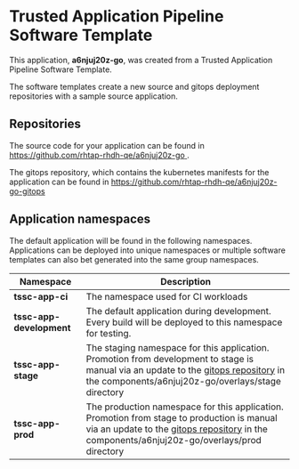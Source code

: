 # Trusted Application Pipeline Software Template

This application, **a6njuj20z-go**, was created from a Trusted Application Pipeline Software Template.

The software templates create a new source and gitops deployment repositories with a sample source application. 

## Repositories

The source code for your application can be found in [https://github.com/rhtap-rhdh-qe/a6njuj20z-go ](https://github.com/rhtap-rhdh-qe/a6njuj20z-go ).
 
The gitops repository, which contains the kubernetes manifests for the application can be found in 
[https://github.com/rhtap-rhdh-qe/a6njuj20z-go-gitops ](https://github.com/rhtap-rhdh-qe/a6njuj20z-go-gitops ) 

## Application namespaces 

The default application will be found in the following namespaces. Applications can be deployed into unique namespaces or multiple software templates can also bet generated into the same group namespaces.  

|  Namespace   |  Description   |  
| -------- | -------- |
| **tssc-app-ci** | The namespace used for CI workloads |
| **tssc-app-development** | The default application during development. Every build will be deployed to this namespace for testing. |
| **tssc-app-stage** | The staging namespace for this application. Promotion from development to stage is manual via an update to the [gitops repository](https://github.com/rhtap-rhdh-qe/a6njuj20z-go-gitops ) in the components/a6njuj20z-go/overlays/stage directory |
| **tssc-app-prod** | The production namespace for this application. Promotion from stage to production is manual via an update to the [gitops repository](https://github.com/rhtap-rhdh-qe/a6njuj20z-go-gitops ) in the components/a6njuj20z-go/overlays/prod directory |